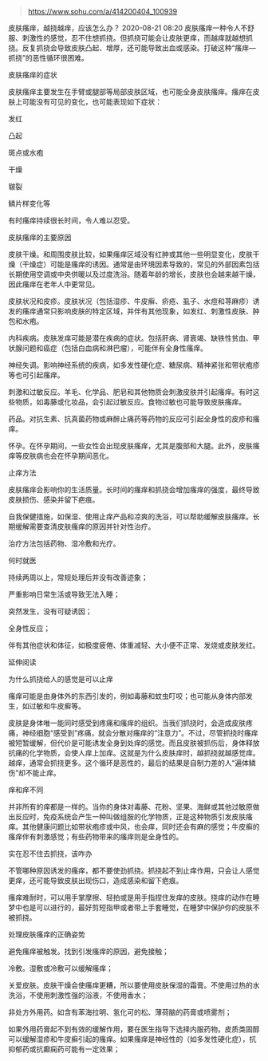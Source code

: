 > https://www.sohu.com/a/414200404_100939



皮肤瘙痒，越挠越痒，应该怎么办？ 
2020-08-21 08:20
皮肤瘙痒一种令人不舒服、刺激性的感觉，忍不住想抓挠。但抓挠可能会让皮肤更痒，而越痒就越想抓挠。反复抓挠会导致皮肤凸起、增厚，还可能导致出血或感染。打破这种“瘙痒—抓挠”的恶性循环很困难。

皮肤瘙痒的症状

皮肤瘙痒主要发生在手臂或腿部等局部皮肤区域，也可能全身皮肤瘙痒。瘙痒在皮肤上可能没有可见的变化，也可能表现如下症状：

发红

凸起

斑点或水疱

干燥

皲裂

鳞片样变化等

有时瘙痒持续很长时间，令人难以忍受。

皮肤瘙痒的主要原因

皮肤干燥。和周围皮肤比较，如果瘙痒区域没有红肿或其他一些明显变化，皮肤干燥（干燥症）可能是瘙痒的诱因。通常是由环境因素导致的，常见的外部因素包括长期使用空调或中央供暖以及过度洗浴。随着年龄的增长，皮肤也会越来越干燥，因此瘙痒在老年人中更常见。

皮肤状况和皮疹。皮肤状况（包括湿疹、牛皮癣、疥疮、虱子、水痘和荨麻疹）诱发的瘙痒通常只影响皮肤的特定区域，并伴有其他现象，如发红、刺激性皮肤、肿包和水疱。

内科疾病。皮肤发痒可能是潜在疾病的症状。包括肝病、肾衰竭、缺铁性贫血、甲状腺问题和癌症（包括白血病和淋巴瘤），可能伴有全身性瘙痒。

神经失调。影响神经系统的疾病，如多发性硬化症、糖尿病、精神紧张和带状疱疹等也可引起瘙痒。

刺激和过敏反应。羊毛、化学品、肥皂和其他物质会刺激皮肤并引起瘙痒。有时这些物质，如毒藤或化妆品，会引起过敏反应。食物过敏也可能导致皮肤瘙痒。

药品。对抗生素、抗真菌药物或麻醉止痛药等药物的反应可引起全身性的皮疹和瘙痒。

怀孕。在怀孕期间，一些女性会出现皮肤瘙痒，尤其是腹部和大腿。此外，皮肤瘙痒等皮肤病也会在怀孕期间恶化。

止痒方法

皮肤瘙痒会影响你的生活质量。长时间的瘙痒和抓挠会增加瘙痒的强度，最终导致皮肤损伤、感染并留下疤痕。

自我保健措施，如保湿、使用止痒产品和凉爽的洗浴，可以帮助缓解皮肤瘙痒。长期缓解需要查清皮肤瘙痒的原因并针对性治疗。

治疗方法包括药物、湿冷敷和光疗。

何时就医

持续两周以上，常规处理后并没有改善迹象；

严重影响日常生活或导致无法入睡；

突然发生，没有可疑诱因；

全身性反应；

伴有其他症状和体征，如极度疲倦、体重减轻、大小便不正常、发烧或皮肤发红。

延伸阅读

为什么抓挠给人的感觉是可以止痒

瘙痒可能是由身体外的东西引发的，例如毒藤和蚊虫叮咬；也可能从身体内部发生，如过敏和牛皮癣等。

皮肤是身体唯一能同时感受到疼痛和瘙痒的组织。当我们抓挠时，会造成皮肤疼痛，神经细胞“感受到”疼痛，就会分散对瘙痒的“注意力”。不过，尽管抓挠时瘙痒被短暂缓解，但代价是可能诱发全身到处痒的感觉。而且皮肤被抓伤后，身体释放抗痛的化学物质，会使人痒上加痒。这就是为什么皮肤痒时，越抓挠就越感觉痒。越痒，通常会抓挠更多。这个循环是恶性的，最后的结果是自制力差的人“遍体鳞伤”却不能止痒。

痒和痒不同

并非所有的痒都是一样的。当你的身体对毒藤、花粉、坚果、海鲜或其他过敏原做出反应时，免疫系统会产生一种叫做组胺的化学物质，正是这种物质引发皮肤瘙痒。其他健康问题比如带状疱疹或中风，也会痒，同时还会有麻的感觉；牛皮癣的瘙痒伴有刺激感觉；有些药物带来的瘙痒则是全身性的。

实在忍不住去抓挠，该咋办

不管哪种原因诱发的瘙痒，都不要使劲抓挠。抓挠起不到止痒作用，只会让人感觉更痒，还可能导致皮肤出现伤口，造成感染和留下疤痕。

瘙痒难耐时，可以用手掌摩擦、轻拍或是用手指捏住发痒的皮肤。挠痒的动作在睡梦中也是可以进行的，最好剪短指甲或者带上手套睡觉，在睡梦中保护你的皮肤不被抓挠。

处理皮肤瘙痒的正确姿势

避免瘙痒被触发。找到引发瘙痒的原因，避免接触；

冷敷。湿敷或冷敷可以缓解瘙痒；

关爱皮肤。皮肤干燥会使瘙痒更糟，所以要使用皮肤保湿的霜膏。不使用过热的水洗浴，不使用刺激性强的浴液，不使用香水；

非处方外用药。如含有苯海拉明、氢化可的松、薄荷脑的药膏或喷雾剂；

如果外用药膏起不到有效的缓解作用，要在医生指导下选择内服药物。皮质类固醇可以缓解湿疹和牛皮癣引起的瘙痒。如果瘙痒是神经性的（如多发性硬化症），抗抑郁药或抗癫痫药可能有一定效果；